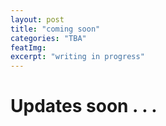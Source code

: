 ```yaml
---
layout: post
title: "coming soon"
categories: "TBA"
featImg: 
excerpt: "writing in progress"
---
```


# Updates soon . . . 